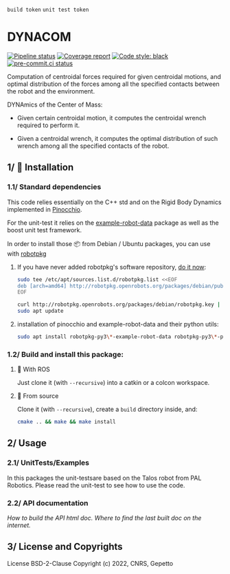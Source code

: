 `build token` `unit test token`

# DYNACOM

[![Pipeline status](https://gitlab.laas.fr/gepetto/dynacom/badges/master/pipeline.svg)](https://gitlab.laas.fr/gepetto/dynacom/commits/master)
[![Coverage report](https://gitlab.laas.fr/gepetto/dynacom/badges/master/coverage.svg?job=doc-coverage)](https://gepettoweb.laas.fr/doc/gepetto/dynacom/master/coverage/)
[![Code style: black](https://img.shields.io/badge/code%20style-black-000000.svg)](https://github.com/psf/black)
[![pre-commit.ci status](https://results.pre-commit.ci/badge/github/gepetto/dynacom/master.svg)](https://results.pre-commit.ci/latest/github/gepetto/dynacom)

Computation of centroidal forces required for given centroidal motions, and optimal distribution of the 
forces among all the specified contacts between the robot and the environment.

DYNAmics of the Center of Mass:

- Given certain centroidal motion, it computes the centroidal wrench required to perform it.

- Given a centroidal wrench, it computes the optimal distribution of such wrench among all the specified contacts of the robot.

## 1/ :penguin: Installation

### 1.1/ Standard dependencies

This code relies essentially on the C++ std and on the Rigid Body Dynamics
implemented in
[Pinocchio](https://stack-of-tasks.github.io/pinocchio/).

For the unit-test it relies on the
[example-robot-data](https://github.com/Gepetto/example-robot-data)
package as well as the boost unit test framework.

In order to install those :package: from Debian / Ubuntu packages, you can use
with [robotpkg](http://robotpkg.openrobots.org)

1. If you have never added robotpkg's software repository,
   [do it now](http://robotpkg.openrobots.org/debian.html):

   ```bash
   sudo tee /etc/apt/sources.list.d/robotpkg.list <<EOF
   deb [arch=amd64] http://robotpkg.openrobots.org/packages/debian/pub $(lsb_release -sc) robotpkg
   EOF

   curl http://robotpkg.openrobots.org/packages/debian/robotpkg.key | sudo apt-key add -
   sudo apt update
   ```

2. installation of pinocchio and example-robot-data and their python utils:
   ```bash
   sudo apt install robotpkg-py3\*-example-robot-data robotpkg-py3\*-pinocchio
   ```

### 1.2/ Build and install this package:

1. :turtle: With ROS

    Just clone it (with `--recursive`) into a catkin or a colcon workspace.

2. :file_folder: From source

    Clone it (with `--recursive`), create a `build` directory inside, and:
    ```bash
    cmake .. && make && make install
    ```

## 2/ Usage

### 2.1/ UnitTests/Examples

In this packages the unit-testsare based on the Talos robot from PAL Robotics.
Please read the unit-test to see how to use the code.

### 2.2/ API documentation

*How to build the API html doc.*
*Where to find the last built doc on the internet.*

## 3/ License and Copyrights

License BSD-2-Clause
Copyright (c) 2022, CNRS, Gepetto
